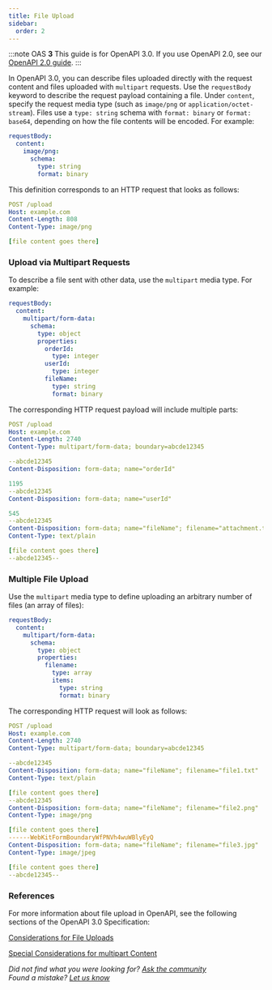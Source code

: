 ```yaml
---
title: File Upload
sidebar:
  order: 2
---
```


:::note
OAS **3** This guide is for OpenAPI 3.0. If you use OpenAPI 2.0, see our [OpenAPI 2.0 guide](/specification/v2_0/file-upload/).
:::

In OpenAPI 3.0, you can describe files uploaded directly with the request content and files uploaded with `multipart` requests. Use the `requestBody` keyword to describe the request payload containing a file. Under `content`, specify the request media type (such as `image/png` or `application/octet-stream`). Files use a `type: string` schema with `format: binary` or `format: base64`, depending on how the file contents will be encoded. For example:

```yaml
requestBody:
  content:
    image/png:
      schema:
        type: string
        format: binary
```

This definition corresponds to an HTTP request that looks as follows:

```yaml
POST /upload
Host: example.com
Content-Length: 808
Content-Type: image/png

[file content goes there]
```

### Upload via Multipart Requests

To describe a file sent with other data, use the `multipart` media type. For example:

```yaml
requestBody:
  content:
    multipart/form-data:
      schema:
        type: object
        properties:
          orderId:
            type: integer
          userId:
            type: integer
          fileName:
            type: string
            format: binary
```

The corresponding HTTP request payload will include multiple parts:

```yaml
POST /upload
Host: example.com
Content-Length: 2740
Content-Type: multipart/form-data; boundary=abcde12345

--abcde12345
Content-Disposition: form-data; name="orderId"

1195
--abcde12345
Content-Disposition: form-data; name="userId"

545
--abcde12345
Content-Disposition: form-data; name="fileName"; filename="attachment.txt"
Content-Type: text/plain

[file content goes there]
--abcde12345--
```

### Multiple File Upload

Use the `multipart` media type to define uploading an arbitrary number of files (an array of files):

```yaml
requestBody:
  content:
    multipart/form-data:
      schema:
        type: object
        properties:
          filename:
            type: array
            items:
              type: string
              format: binary
```

The corresponding HTTP request will look as follows:

```yaml
POST /upload
Host: example.com
Content-Length: 2740
Content-Type: multipart/form-data; boundary=abcde12345

--abcde12345
Content-Disposition: form-data; name="fileName"; filename="file1.txt"
Content-Type: text/plain

[file content goes there]
--abcde12345
Content-Disposition: form-data; name="fileName"; filename="file2.png"
Content-Type: image/png

[file content goes there]
------WebKitFormBoundaryWfPNVh4wuWBlyEyQ
Content-Disposition: form-data; name="fileName"; filename="file3.jpg"
Content-Type: image/jpeg

[file content goes there]
--abcde12345--
```

### References

For more information about file upload in OpenAPI, see the following sections of the OpenAPI 3.0 Specification:

[Considerations for File Uploads](https://github.com/OAI/OpenAPI-Specification/blob/master/versions/3.0.3.md#considerations-for-file-uploads)

[Special Considerations for multipart Content](https://github.com/OAI/OpenAPI-Specification/blob/master/versions/3.0.3.md#special-considerations-for-multipart-content)

_Did not find what you were looking for? [Ask the community](https://community.smartbear.com/t5/Swagger-Open-Source-Tools/bd-p/SwaggerOSTools)  
Found a mistake? [Let us know](https://github.com/swagger-api/swagger.io/issues)_
